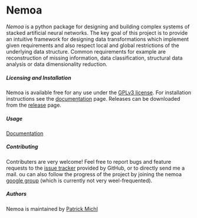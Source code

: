 Nemoa
========

*Nemoa* is a python package for designing and building complex systems of
stacked artificial neural networks. The key goal of this project is to provide
an intuitive framework for designing data transformations which implement given
requirements and also respect local and global restrictions of the underlying
data structure. Common requirements for example are reconstruction of missing
information, data classification, structural data analysis or data
dimensionality reduction.

##### Licensing and Installation #####
Nemoa is available free for any use under the
[GPLv3 license](https://www.gnu.org/licenses/gpl.html).
For installation instructions see the [documentation](https://nemoa.readthedocs.io/en/latest/install) page.
Releases can be downloaded from the [release](https://github.com/fishroot/nemoa/releases) page.

##### Usage #####
[Documentation](https://nemoa.readthedocs.io)

##### Contributing #####
Contributers are very welcome! Feel free to report bugs and feature requests to
the [issue tracker](https://github.com/fishroot/nemoa/issues) provided by
GitHub, or to directly send me a mail. ou can also follow the progress of the
project by joining the nemoa
[google group](http://groups.google.com/group/nemoa) (which is currently not
very weel-frequented).

##### Authors #####
Nemoa is maintained by
[Patrick Michl](https://plus.google.com/u/0/+PatrickMichl1)
